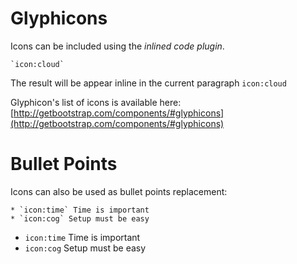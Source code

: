 # Glyphicons

Icons can be included using the *inlined code plugin*.

    `icon:cloud`
    
The result will be appear inline in the current paragraph `icon:cloud`

Glyphicon's list of icons is available here: [http://getbootstrap.com/components/#glyphicons](http://getbootstrap.com/components/#glyphicons)

# Bullet Points

Icons can also be used as bullet points replacement:
    
    * `icon:time` Time is important
    * `icon:cog` Setup must be easy

* `icon:time` Time is important
* `icon:cog` Setup must be easy